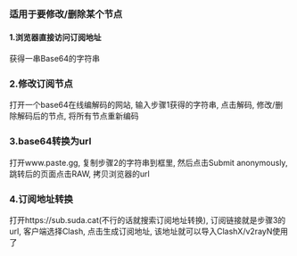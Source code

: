 ### 适用于要修改/删除某个节点

#### 1.浏览器直接访问订阅地址
获得一串Base64的字符串

### 2.修改订阅节点
打开一个base64在线编解码的网站, 输入步骤1获得的字符串, 点击解码, 修改/删除解码后的节点, 将所有节点重新编码

### 3.base64转换为url
打开www.paste.gg, 复制步骤2的字符串到框里, 然后点击Submit anonymously, 跳转后的页面点击RAW, 拷贝浏览器的url

### 4.订阅地址转换
打开https://sub.suda.cat(不行的话就搜索订阅地址转换), 订阅链接就是步骤3的url, 客户端选择Clash, 点击生成订阅地址, 该地址就可以导入ClashX/v2rayN使用了

